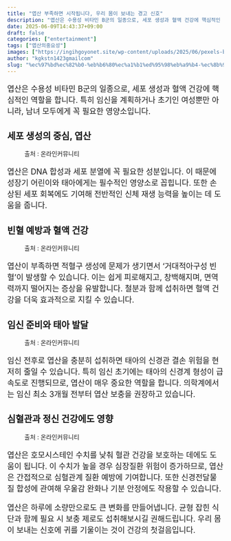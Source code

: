 ```yaml
---
title: "엽산 부족하면 시작됩니다, 우리 몸이 보내는 경고 신호"
description: "엽산은 수용성 비타민 B군의 일종으로, 세포 생성과 혈액 건강에 핵심적인 역할을 합니다. 특히 임신을 계획하거나 초기인 여성뿐만 아니라, 남녀 모두에게 꼭 필요한 영양소입니다."
date: 2025-06-09T14:43:37+09:00
draft: false
categories: ["entertainment"]
tags: ["엽산의중요성"]
images: ["https://ingihgoyonet.site/wp-content/uploads/2025/06/pexels-bertellifotografia-30893315-683x1024.jpg", "https://ingihgoyonet.site/wp-content/uploads/2025/06/pexels-charliehelenrobinson-4531304-1024x1024.jpg", "https://ingihgoyonet.site/wp-content/uploads/2025/06/pexels-leah-newhouse-50725-618923-1024x683.jpg", "https://ingihgoyonet.site/wp-content/uploads/2025/06/pexels-anntarazevich-7904482-1024x683.jpg"]
author: "kgkstn1423gmailcom"
slug: "%ec%97%bd%ec%82%b0-%eb%b6%80%ec%a1%b1%ed%95%98%eb%a9%b4-%ec%8b%9c%ec%9e%91%eb%90%a9%eb%8b%88%eb%8b%a4-%ec%9a%b0%eb%a6%ac-%eb%aa%b8%ec%9d%b4-%eb%b3%b4%eb%82%b4%eb%8a%94-%ea%b2%bd%ea%b3%a0-%ec%8b%a0"
---
```


<p style="font-size:18px">엽산은 수용성 비타민 B군의 일종으로, 세포 생성과 혈액 건강에 핵심적인 역할을 합니다. 특히 임신을 계획하거나 초기인 여성뿐만 아니라, 남녀 모두에게 꼭 필요한 영양소입니다.</p> <h2 >세포 생성의 중심, 엽산</h2> <figure ><img src="https://ingihgoyonet.site/wp-content/uploads/2025/06/pexels-bertellifotografia-30893315-683x1024.jpg" alt="" style="aspect-ratio:16/9;object-fit:cover"/><figcaption >출처 : 온라인커뮤니티</figcaption></figure> <p style="font-size:18px">엽산은 DNA 합성과 세포 분열에 꼭 필요한 성분입니다. 이 때문에 성장기 어린이와 태아에게는 필수적인 영양소로 꼽힙니다. 또한 손상된 세포 회복에도 기여해 전반적인 신체 재생 능력을 높이는 데 도움을 줍니다.</p> <h2 >빈혈 예방과 혈액 건강</h2> <figure ><img src="https://ingihgoyonet.site/wp-content/uploads/2025/06/pexels-charliehelenrobinson-4531304-1024x1024.jpg" alt="" style="aspect-ratio:16/9;object-fit:cover"/><figcaption >출처 : 온라인커뮤니티</figcaption></figure> <p style="font-size:18px">엽산이 부족하면 적혈구 생성에 문제가 생기면서 ‘거대적아구성 빈혈’이 발생할 수 있습니다. 이는 쉽게 피로해지고, 창백해지며, 면역력까지 떨어지는 증상을 유발합니다. 철분과 함께 섭취하면 혈액 건강을 더욱 효과적으로 지킬 수 있습니다.</p> <h2 >임신 준비와 태아 발달</h2> <figure ><img src="https://ingihgoyonet.site/wp-content/uploads/2025/06/pexels-leah-newhouse-50725-618923-1024x683.jpg" alt="" style="aspect-ratio:16/9;object-fit:cover"/><figcaption >출처 : 온라인커뮤니티</figcaption></figure> <p style="font-size:18px">임신 전후로 엽산을 충분히 섭취하면 태아의 신경관 결손 위험을 현저히 줄일 수 있습니다. 특히 임신 초기에는 태아의 신경계 형성이 급속도로 진행되므로, 엽산이 매우 중요한 역할을 합니다. 의학계에서는 임신 최소 3개월 전부터 엽산 보충을 권장하고 있습니다.</p> <h2 >심혈관과 정신 건강에도 영향</h2> <figure ><img src="https://ingihgoyonet.site/wp-content/uploads/2025/06/pexels-anntarazevich-7904482-1024x683.jpg" alt="" style="aspect-ratio:16/9;object-fit:cover"/><figcaption >출처 : 온라인커뮤니티</figcaption></figure> <p style="font-size:18px">엽산은 호모시스테인 수치를 낮춰 혈관 건강을 보호하는 데에도 도움이 됩니다. 이 수치가 높을 경우 심장질환 위험이 증가하므로, 엽산은 간접적으로 심혈관계 질환 예방에 기여합니다. 또한 신경전달물질 합성에 관여해 우울감 완화나 기분 안정에도 작용할 수 있습니다.</p> <p style="font-size:18px">엽산은 하루에 소량만으로도 큰 변화를 만들어냅니다. 균형 잡힌 식단과 함께 필요 시 보충 제로도 섭취해보시길 권해드립니다. 우리 몸이 보내는 신호에 귀를 기울이는 것이 건강의 첫걸음입니다.</p>